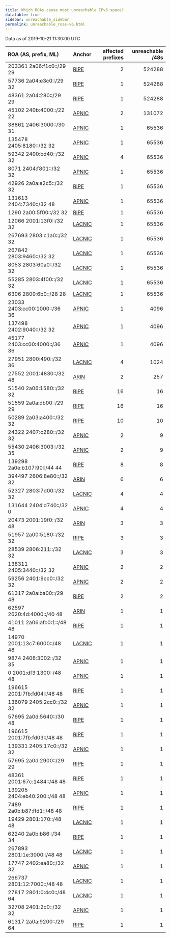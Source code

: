 ```yaml
---
title: Which ROAs cause most unreachable IPv6 space?
datatable: true
sidebar: unreachable_sidebar
permalink: unreachable_roas-v6.html
---
```


Data as of 2019-10-21 11:30:00 UTC


<div class="datatable-begin"></div>

| ROA (AS, prefix, ML)         | Anchor                                         |   affected prefixes |   unreachable /48s |
|:-----------------------------|:-----------------------------------------------|--------------------:|-------------------:|
| 203361 2a06:f1c0::/29 29     | [RIPE](unreachable_RIPE_NCC_RPKI_Root-v6.html) |                   2 |             524288 |
| 57736 2a04:e3c0::/29 32      | [RIPE](unreachable_RIPE_NCC_RPKI_Root-v6.html) |                   1 |             524288 |
| 48361 2a04:280::/29 29       | [RIPE](unreachable_RIPE_NCC_RPKI_Root-v6.html) |                   1 |             524288 |
| 45102 240b:4000::/22 22      | [APNIC](unreachable_APNIC_RPKI_Root-v6.html)   |                   2 |             131072 |
| 38861 2406:3000::/30 31      | [APNIC](unreachable_APNIC_RPKI_Root-v6.html)   |                   1 |              65536 |
| 135478 2405:8180::/32 32     | [APNIC](unreachable_APNIC_RPKI_Root-v6.html)   |                   1 |              65536 |
| 59342 2400:bd40::/32 32      | [APNIC](unreachable_APNIC_RPKI_Root-v6.html)   |                   4 |              65536 |
| 8071 2404:f801::/32 32       | [APNIC](unreachable_APNIC_RPKI_Root-v6.html)   |                   1 |              65536 |
| 42926 2a0a:e2c5::/32 32      | [RIPE](unreachable_RIPE_NCC_RPKI_Root-v6.html) |                   1 |              65536 |
| 131613 2404:7340::/32 48     | [APNIC](unreachable_APNIC_RPKI_Root-v6.html)   |                   1 |              65536 |
| 1290 2a00:5f00::/32 32       | [RIPE](unreachable_RIPE_NCC_RPKI_Root-v6.html) |                   1 |              65536 |
| 12066 2001:13f0::/32 32      | [LACNIC](unreachable_LACNIC_RPKI_Root-v6.html) |                   1 |              65536 |
| 267693 2803:c1a0::/32 32     | [LACNIC](unreachable_LACNIC_RPKI_Root-v6.html) |                   1 |              65536 |
| 267842 2803:9460::/32 32     | [LACNIC](unreachable_LACNIC_RPKI_Root-v6.html) |                   1 |              65536 |
| 8053 2803:60a0::/32 32       | [LACNIC](unreachable_LACNIC_RPKI_Root-v6.html) |                   1 |              65536 |
| 55285 2803:4f00::/32 32      | [LACNIC](unreachable_LACNIC_RPKI_Root-v6.html) |                   1 |              65536 |
| 6306 2800:6b0::/28 28        | [LACNIC](unreachable_LACNIC_RPKI_Root-v6.html) |                   1 |              65536 |
| 23033 2403:cc00:1000::/36 36 | [APNIC](unreachable_APNIC_RPKI_Root-v6.html)   |                   1 |               4096 |
| 137498 2402:9040::/32 32     | [APNIC](unreachable_APNIC_RPKI_Root-v6.html)   |                   1 |               4096 |
| 45177 2403:cc00:4000::/36 36 | [APNIC](unreachable_APNIC_RPKI_Root-v6.html)   |                   1 |               4096 |
| 27951 2800:490::/32 36       | [LACNIC](unreachable_LACNIC_RPKI_Root-v6.html) |                   4 |               1024 |
| 27552 2001:4830::/32 48      | [ARIN](unreachable_ARIN-v6.html)               |                   2 |                257 |
| 51540 2a06:1580::/32 32      | [RIPE](unreachable_RIPE_NCC_RPKI_Root-v6.html) |                  16 |                 16 |
| 51559 2a0a:db00::/29 29      | [RIPE](unreachable_RIPE_NCC_RPKI_Root-v6.html) |                  16 |                 16 |
| 50289 2a03:a400::/32 32      | [RIPE](unreachable_RIPE_NCC_RPKI_Root-v6.html) |                  10 |                 10 |
| 24322 2407:c280::/32 32      | [APNIC](unreachable_APNIC_RPKI_Root-v6.html)   |                   2 |                  9 |
| 55430 2406:3003::/32 35      | [APNIC](unreachable_APNIC_RPKI_Root-v6.html)   |                   2 |                  9 |
| 139298 2a0e:b107:90::/44 44  | [RIPE](unreachable_RIPE_NCC_RPKI_Root-v6.html) |                   8 |                  8 |
| 394497 2606:8e80::/32 32     | [ARIN](unreachable_ARIN-v6.html)               |                   6 |                  6 |
| 52327 2803:7d00::/32 32      | [LACNIC](unreachable_LACNIC_RPKI_Root-v6.html) |                   4 |                  4 |
| 131644 2404:d740::/32 0      | [APNIC](unreachable_APNIC_RPKI_Root-v6.html)   |                   4 |                  4 |
| 20473 2001:19f0::/32 48      | [ARIN](unreachable_ARIN-v6.html)               |                   3 |                  3 |
| 51957 2a00:5180::/32 32      | [RIPE](unreachable_RIPE_NCC_RPKI_Root-v6.html) |                   3 |                  3 |
| 28539 2806:211::/32 32       | [LACNIC](unreachable_LACNIC_RPKI_Root-v6.html) |                   3 |                  3 |
| 138311 2405:3440::/32 32     | [APNIC](unreachable_APNIC_RPKI_Root-v6.html)   |                   2 |                  2 |
| 59256 2401:9cc0::/32 32      | [APNIC](unreachable_APNIC_RPKI_Root-v6.html)   |                   2 |                  2 |
| 61317 2a0a:ba00::/29 48      | [RIPE](unreachable_RIPE_NCC_RPKI_Root-v6.html) |                   2 |                  2 |
| 62597 2620:4d:4000::/40 48   | [ARIN](unreachable_ARIN-v6.html)               |                   1 |                  1 |
| 41011 2a06:afc0:1::/48 48    | [RIPE](unreachable_RIPE_NCC_RPKI_Root-v6.html) |                   1 |                  1 |
| 14970 2001:13c7:6000::/48 48 | [LACNIC](unreachable_LACNIC_RPKI_Root-v6.html) |                   1 |                  1 |
| 9874 2406:3002::/32 35       | [APNIC](unreachable_APNIC_RPKI_Root-v6.html)   |                   1 |                  1 |
| 0 2001:df3:1300::/48 48      | [APNIC](unreachable_APNIC_RPKI_Root-v6.html)   |                   1 |                  1 |
| 196615 2001:7fb:fd04::/48 48 | [RIPE](unreachable_RIPE_NCC_RPKI_Root-v6.html) |                   1 |                  1 |
| 136079 2405:2cc0::/32 32     | [APNIC](unreachable_APNIC_RPKI_Root-v6.html)   |                   1 |                  1 |
| 57695 2a0d:5640::/30 48      | [RIPE](unreachable_RIPE_NCC_RPKI_Root-v6.html) |                   1 |                  1 |
| 196615 2001:7fb:fd03::/48 48 | [RIPE](unreachable_RIPE_NCC_RPKI_Root-v6.html) |                   1 |                  1 |
| 139331 2405:17c0::/32 32     | [APNIC](unreachable_APNIC_RPKI_Root-v6.html)   |                   1 |                  1 |
| 57695 2a0d:2900::/29 29      | [RIPE](unreachable_RIPE_NCC_RPKI_Root-v6.html) |                   1 |                  1 |
| 48361 2001:67c:1484::/48 48  | [RIPE](unreachable_RIPE_NCC_RPKI_Root-v6.html) |                   1 |                  1 |
| 139205 2404:eb40:200::/48 48 | [APNIC](unreachable_APNIC_RPKI_Root-v6.html)   |                   1 |                  1 |
| 7489 2a0b:b87:ffd1::/48 48   | [RIPE](unreachable_RIPE_NCC_RPKI_Root-v6.html) |                   1 |                  1 |
| 19429 2801:170::/48 48       | [LACNIC](unreachable_LACNIC_RPKI_Root-v6.html) |                   1 |                  1 |
| 62240 2a0b:b86::/34 34       | [RIPE](unreachable_RIPE_NCC_RPKI_Root-v6.html) |                   1 |                  1 |
| 267893 2801:1e:3000::/48 48  | [LACNIC](unreachable_LACNIC_RPKI_Root-v6.html) |                   1 |                  1 |
| 17747 2402:ea80::/32 32      | [APNIC](unreachable_APNIC_RPKI_Root-v6.html)   |                   1 |                  1 |
| 266737 2801:12:7000::/48 48  | [LACNIC](unreachable_LACNIC_RPKI_Root-v6.html) |                   1 |                  1 |
| 27817 2801:0:4c0::/48 64     | [LACNIC](unreachable_LACNIC_RPKI_Root-v6.html) |                   1 |                  1 |
| 32708 2401:2c0::/32 32       | [APNIC](unreachable_APNIC_RPKI_Root-v6.html)   |                   1 |                  1 |
| 61317 2a0a:9200::/29 64      | [RIPE](unreachable_RIPE_NCC_RPKI_Root-v6.html) |                   1 |                  1 |

<div class="datatable-end"></div>